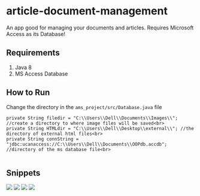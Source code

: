 # article-document-management
An app good for managing your documents and articles.  Requires Microsoft Access as its Database!

##  Requirements
1. Java 8
2. MS Access Database

## How to Run
Change the directory in the <code>ams_project/src/Database.java</code> file
```
private String filedir = "C:\\Users\\Dell\\Documents\\Images\\"; //create a directory to where image files will be saved<br>
private String HTMLdir = "C:\\Users\\Dell\\Desktop\\external\\"; //the directory of external html files<br>
private String connString = "jdbc:ucanaccess://C:\\Users\\Dell\\Documents\\OOPdb.accdb"; //directory of the ms database file<br>
 
```

## Snippets

![](https://i.postimg.cc/5jg5N72F/Annotation-2020-04-23-202934.png) ![](https://i.postimg.cc/LJcL0GNG/djhjsd.png) ![](https://i.postimg.cc/0KzNvyNn/dsdsd.png) ![](https://i.postimg.cc/S2r9RRkp/sasa.png)



